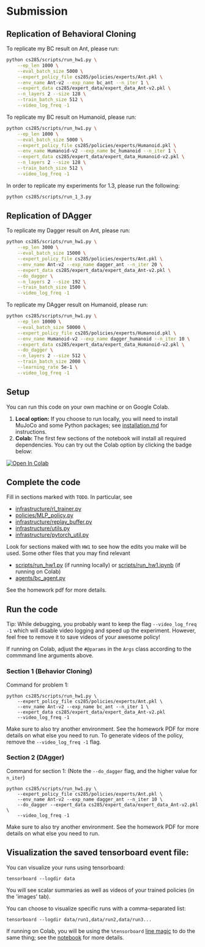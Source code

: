 # Submission

## Replication of Behavioral Cloning

To replicate my BC result on Ant, please run:

```sh
python cs285/scripts/run_hw1.py \
    --ep_len 1000 \
    --eval_batch_size 5000 \
    --expert_policy_file cs285/policies/experts/Ant.pkl \
    --env_name Ant-v2 --exp_name bc_ant --n_iter 1 \
    --expert_data cs285/expert_data/expert_data_Ant-v2.pkl \
    --n_layers 2 --size 128 \
    --train_batch_size 512 \
    --video_log_freq -1
```

To replicate my BC result on Humanoid, please run:

```sh
python cs285/scripts/run_hw1.py \
    --ep_len 1000 \
    --eval_batch_size 5000 \
    --expert_policy_file cs285/policies/experts/Humanoid.pkl \
    --env_name Humanoid-v2 --exp_name bc_humanoid --n_iter 1 \
    --expert_data cs285/expert_data/expert_data_Humanoid-v2.pkl \
    --n_layers 2 --size 128 \
    --train_batch_size 512 \
    --video_log_freq -1
```

In order to replicate my experiments for 1.3, please run the
following:

```sh
python cs285/scripts/run_1_3.py
```

## Replication of DAgger

To replicate my Dagger result on Ant, please run:

```sh
python cs285/scripts/run_hw1.py \
    --ep_len 3000 \
    --eval_batch_size 15000 \
    --expert_policy_file cs285/policies/experts/Ant.pkl \
    --env_name Ant-v2 --exp_name dagger_ant --n_iter 20 \
    --expert_data cs285/expert_data/expert_data_Ant-v2.pkl \
    --do_dagger \
    --n_layers 2 --size 192 \
    --train_batch_size 1500 \
    --video_log_freq -1
```

To replicate my DAgger result on Humanoid, please run:

```sh
python cs285/scripts/run_hw1.py \
    --ep_len 10000 \
    --eval_batch_size 50000 \
    --expert_policy_file cs285/policies/experts/Humanoid.pkl \
    --env_name Humanoid-v2 --exp_name dagger_humanoid --n_iter 10 \
    --expert_data cs285/expert_data/expert_data_Humanoid-v2.pkl \
    --do_dagger \
    --n_layers 2 --size 512 \
    --train_batch_size 2000 \
    --learning_rate 5e-1 \
    --video_log_freq -1
```

## Setup

You can run this code on your own machine or on Google Colab. 

1. **Local option:** If you choose to run locally, you will need to install MuJoCo and some Python packages; see [installation.md](installation.md) for instructions.
2. **Colab:** The first few sections of the notebook will install all required dependencies. You can try out the Colab option by clicking the badge below:

[![Open In Colab](https://colab.research.google.com/assets/colab-badge.svg)](https://colab.research.google.com/github/berkeleydeeprlcourse/homework_fall2021/blob/master/hw1/cs285/scripts/run_hw1.ipynb)

## Complete the code

Fill in sections marked with `TODO`. In particular, see
 - [infrastructure/rl_trainer.py](cs285/infrastructure/rl_trainer.py)
 - [policies/MLP_policy.py](cs285/policies/MLP_policy.py)
 - [infrastructure/replay_buffer.py](cs285/infrastructure/replay_buffer.py)
 - [infrastructure/utils.py](cs285/infrastructure/utils.py)
 - [infrastructure/pytorch_util.py](cs285/infrastructure/pytorch_util.py)

Look for sections maked with `HW1` to see how the edits you make will be used.
Some other files that you may find relevant
 - [scripts/run_hw1.py](cs285/scripts/run_hw1.py) (if running locally) or [scripts/run_hw1.ipynb](cs285/scripts/run_hw1.ipynb) (if running on Colab)
 - [agents/bc_agent.py](cs285/agents/bc_agent.py)

See the homework pdf for more details.

## Run the code

Tip: While debugging, you probably want to keep the flag `--video_log_freq -1` which will disable video logging and speed up the experiment. However, feel free to remove it to save videos of your awesome policy!

If running on Colab, adjust the `#@params` in the `Args` class according to the commmand line arguments above.

### Section 1 (Behavior Cloning)
Command for problem 1:

```
python cs285/scripts/run_hw1.py \
	--expert_policy_file cs285/policies/experts/Ant.pkl \
	--env_name Ant-v2 --exp_name bc_ant --n_iter 1 \
	--expert_data cs285/expert_data/expert_data_Ant-v2.pkl
	--video_log_freq -1
```

Make sure to also try another environment.
See the homework PDF for more details on what else you need to run.
To generate videos of the policy, remove the `--video_log_freq -1` flag.

### Section 2 (DAgger)
Command for section 1:
(Note the `--do_dagger` flag, and the higher value for `n_iter`)

```
python cs285/scripts/run_hw1.py \
    --expert_policy_file cs285/policies/experts/Ant.pkl \
    --env_name Ant-v2 --exp_name dagger_ant --n_iter 10 \
    --do_dagger --expert_data cs285/expert_data/expert_data_Ant-v2.pkl \
	--video_log_freq -1
```

Make sure to also try another environment.
See the homework PDF for more details on what else you need to run.

## Visualization the saved tensorboard event file:

You can visualize your runs using tensorboard:
```
tensorboard --logdir data
```

You will see scalar summaries as well as videos of your trained policies (in the 'images' tab).

You can choose to visualize specific runs with a comma-separated list:
```
tensorboard --logdir data/run1,data/run2,data/run3...
```

If running on Colab, you will be using the `%tensorboard` [line magic](https://ipython.readthedocs.io/en/stable/interactive/magics.html) to do the same thing; see the [notebook](cs285/scripts/run_hw1.ipynb) for more details.

